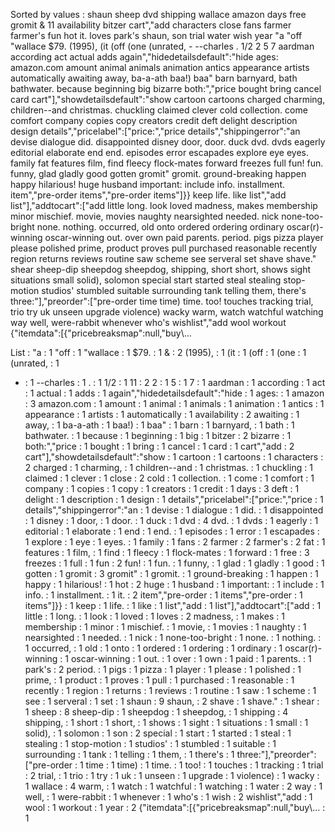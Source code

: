 Sorted by values :
shaun sheep dvd shipping wallace amazon days free gromit & 11 availability bitzer cart","add characters close fans farmer farmer's fun hot it. loves park's shaun, son trial water wish year "a "off "wallace $79. (1995), (it (off (one (unrated, - --charles . 1/2 2 5 7 aardman according act actual adds again","hidedetailsdefault":"hide ages: amazon.com amount animal animals animation antics appearance artists automatically awaiting away, ba-a-ath baa!) baa" barn barnyard, bath bathwater. because beginning big bizarre both:","price bought bring cancel card cart"],"showdetailsdefault":"show cartoon cartoons charged charming, children--and christmas. chuckling claimed clever cold collection. come comfort company copies copy creators credit deft delight description design details","pricelabel":["price:","price details","shippingerror":"an devise dialogue did. disappointed disney door, door. duck dvd. dvds eagerly editorial elaborate end end. episodes error escapades explore eye eyes. family fat features film, find fleecy flock-mates forward freezes full fun! fun. funny, glad gladly good gotten gromit" gromit. ground-breaking happen happy hilarious! huge husband important: include info. installment. item","pre-order items","pre-order items"]}} keep life. like list","add list"],"addtocart":["add little long. look loved madness, makes membership minor mischief. movie, movies naughty nearsighted needed. nick none-too-bright none. nothing. occurred, old onto ordered ordering ordinary oscar(r)-winning oscar-winning out. over own paid parents. period. pigs pizza player please polished prime, product proves pull purchased reasonable recently region returns reviews routine saw scheme see serveral set shave shave." shear sheep-dip sheepdog sheepdog, shipping, short short, shows sight situations small solid), solomon special start started steal stealing stop-motion studios' stumbled suitable surrounding tank telling them, there's three:"],"preorder":["pre-order time time) time. too! touches tracking trial, trio try uk unseen upgrade violence) wacky warm, watch watchful watching way well, were-rabbit whenever who's wishlist","add wool workout {"itemdata":[{"pricebreaksmap":null,"buy\\... 

List :
"a : 1
"off : 1
"wallace : 1
$79. : 1
& : 2
(1995), : 1
(it : 1
(off : 1
(one : 1
(unrated, : 1
- : 1
--charles : 1
. : 1
1/2 : 1
11 : 2
2 : 1
5 : 1
7 : 1
aardman : 1
according : 1
act : 1
actual : 1
adds : 1
again","hidedetailsdefault":"hide : 1
ages: : 1
amazon : 3
amazon.com : 1
amount : 1
animal : 1
animals : 1
animation : 1
antics : 1
appearance : 1
artists : 1
automatically : 1
availability : 2
awaiting : 1
away, : 1
ba-a-ath : 1
baa!) : 1
baa" : 1
barn : 1
barnyard, : 1
bath : 1
bathwater. : 1
because : 1
beginning : 1
big : 1
bitzer : 2
bizarre : 1
both:","price : 1
bought : 1
bring : 1
cancel : 1
card : 1
cart","add : 2
cart"],"showdetailsdefault":"show : 1
cartoon : 1
cartoons : 1
characters : 2
charged : 1
charming, : 1
children--and : 1
christmas. : 1
chuckling : 1
claimed : 1
clever : 1
close : 2
cold : 1
collection. : 1
come : 1
comfort : 1
company : 1
copies : 1
copy : 1
creators : 1
credit : 1
days : 3
deft : 1
delight : 1
description : 1
design : 1
details","pricelabel":["price:","price : 1
details","shippingerror":"an : 1
devise : 1
dialogue : 1
did. : 1
disappointed : 1
disney : 1
door, : 1
door. : 1
duck : 1
dvd : 4
dvd. : 1
dvds : 1
eagerly : 1
editorial : 1
elaborate : 1
end : 1
end. : 1
episodes : 1
error : 1
escapades : 1
explore : 1
eye : 1
eyes. : 1
family : 1
fans : 2
farmer : 2
farmer's : 2
fat : 1
features : 1
film, : 1
find : 1
fleecy : 1
flock-mates : 1
forward : 1
free : 3
freezes : 1
full : 1
fun : 2
fun! : 1
fun. : 1
funny, : 1
glad : 1
gladly : 1
good : 1
gotten : 1
gromit : 3
gromit" : 1
gromit. : 1
ground-breaking : 1
happen : 1
happy : 1
hilarious! : 1
hot : 2
huge : 1
husband : 1
important: : 1
include : 1
info. : 1
installment. : 1
it. : 2
item","pre-order : 1
items","pre-order : 1
items"]}} : 1
keep : 1
life. : 1
like : 1
list","add : 1
list"],"addtocart":["add : 1
little : 1
long. : 1
look : 1
loved : 1
loves : 2
madness, : 1
makes : 1
membership : 1
minor : 1
mischief. : 1
movie, : 1
movies : 1
naughty : 1
nearsighted : 1
needed. : 1
nick : 1
none-too-bright : 1
none. : 1
nothing. : 1
occurred, : 1
old : 1
onto : 1
ordered : 1
ordering : 1
ordinary : 1
oscar(r)-winning : 1
oscar-winning : 1
out. : 1
over : 1
own : 1
paid : 1
parents. : 1
park's : 2
period. : 1
pigs : 1
pizza : 1
player : 1
please : 1
polished : 1
prime, : 1
product : 1
proves : 1
pull : 1
purchased : 1
reasonable : 1
recently : 1
region : 1
returns : 1
reviews : 1
routine : 1
saw : 1
scheme : 1
see : 1
serveral : 1
set : 1
shaun : 9
shaun, : 2
shave : 1
shave." : 1
shear : 1
sheep : 8
sheep-dip : 1
sheepdog : 1
sheepdog, : 1
shipping : 4
shipping, : 1
short : 1
short, : 1
shows : 1
sight : 1
situations : 1
small : 1
solid), : 1
solomon : 1
son : 2
special : 1
start : 1
started : 1
steal : 1
stealing : 1
stop-motion : 1
studios' : 1
stumbled : 1
suitable : 1
surrounding : 1
tank : 1
telling : 1
them, : 1
there's : 1
three:"],"preorder":["pre-order : 1
time : 1
time) : 1
time. : 1
too! : 1
touches : 1
tracking : 1
trial : 2
trial, : 1
trio : 1
try : 1
uk : 1
unseen : 1
upgrade : 1
violence) : 1
wacky : 1
wallace : 4
warm, : 1
watch : 1
watchful : 1
watching : 1
water : 2
way : 1
well, : 1
were-rabbit : 1
whenever : 1
who's : 1
wish : 2
wishlist","add : 1
wool : 1
workout : 1
year : 2
{"itemdata":[{"pricebreaksmap":null,"buy\\... : 1
